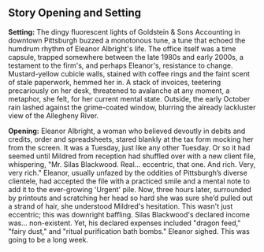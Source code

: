 ## Story Opening and Setting

**Setting:** The dingy fluorescent lights of Goldstein & Sons Accounting in downtown Pittsburgh buzzed a monotonous tune, a tune that echoed the humdrum rhythm of Eleanor Albright's life. The office itself was a time capsule, trapped somewhere between the late 1980s and early 2000s, a testament to the firm's, and perhaps Eleanor's, resistance to change. Mustard-yellow cubicle walls, stained with coffee rings and the faint scent of stale paperwork, hemmed her in. A stack of invoices, teetering precariously on her desk, threatened to avalanche at any moment, a metaphor, she felt, for her current mental state. Outside, the early October rain lashed against the grime-coated window, blurring the already lackluster view of the Allegheny River.

**Opening:** Eleanor Albright, a woman who believed devoutly in debits and credits, order and spreadsheets, stared blankly at the tax form mocking her from the screen. It was a Tuesday, just like any other Tuesday. Or so it had seemed until Mildred from reception had shuffled over with a new client file, whispering, "Mr. Silas Blackwood. Real… eccentric, that one. And rich. Very, very rich." Eleanor, usually unfazed by the oddities of Pittsburgh’s diverse clientele, had accepted the file with a practiced smile and a mental note to add it to the ever-growing 'Urgent' pile. Now, three hours later, surrounded by printouts and scratching her head so hard she was sure she’d pulled out a strand of hair, she understood Mildred's hesitation. This wasn't just eccentric; this was downright baffling. Silas Blackwood's declared income was… non-existent. Yet, his declared expenses included "dragon feed," "fairy dust," and "ritual purification bath bombs." Eleanor sighed. This was going to be a long week.
